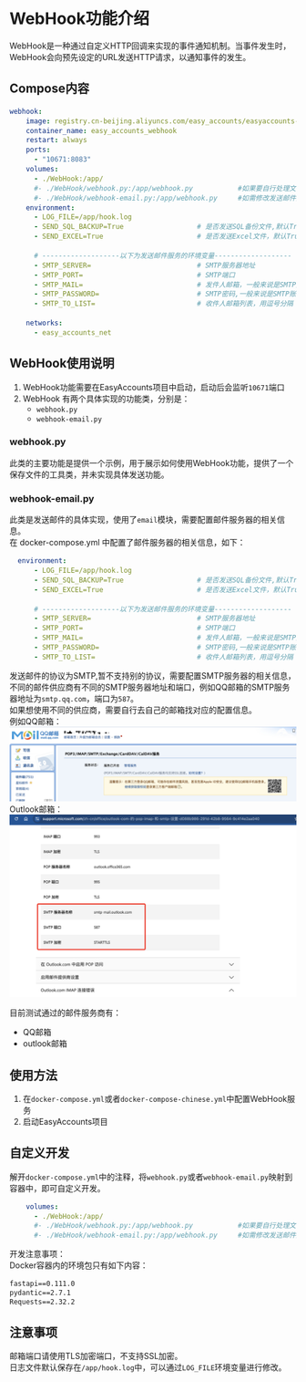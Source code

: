 # WebHook功能介绍 
WebHook是一种通过自定义HTTP回调来实现的事件通知机制。当事件发生时，WebHook会向预先设定的URL发送HTTP请求，以通知事件的发生。  

## Compose内容  
```yaml
webhook:
    image: registry.cn-beijing.aliyuncs.com/easy_accounts/easyaccounts-webhook:latest #此处使用阿里云镜像
    container_name: easy_accounts_webhook
    restart: always
    ports:
      - "10671:8083"
    volumes:
      - ./WebHook:/app/
      #- ./WebHook/webhook.py:/app/webhook.py           #如果要自行处理文件，则取消这行注释，映射该文件，则下方的环境变量无效
      #- ./WebHook/webhook-email.py:/app/webhook.py     #如需修改发送邮件服务，请解开此行注释
    environment:
      - LOG_FILE=/app/hook.log
      - SEND_SQL_BACKUP=True                  # 是否发送SQL备份文件,默认True
      - SEND_EXCEL=True                       # 是否发送Excel文件，默认True

      # -------------------以下为发送邮件服务的环境变量-------------------
      - SMTP_SERVER=                          # SMTP服务器地址
      - SMTP_PORT=                            # SMTP端口
      - SMTP_MAIL=                            # 发件人邮箱，一般来说是SMTP账号，例如自己的QQ邮箱
      - SMTP_PASSWORD=                        # SMTP密码,一般来说是SMTP账号的授权码,需要自己去自己的邮箱中找到设置
      - SMTP_TO_LIST=                         # 收件人邮箱列表，用逗号分隔

    networks:
      - easy_accounts_net
```
## WebHook使用说明  
1. WebHook功能需要在EasyAccounts项目中启动，启动后会监听`10671`端口  
2. WebHook 有两个具体实现的功能类，分别是：  
    - `webhook.py`  
    - `webhook-email.py`  

### webhook.py  
此类的主要功能是提供一个示例，用于展示如何使用WebHook功能，提供了一个保存文件的工具类，并未实现具体发送功能。  

### webhook-email.py  
此类是发送邮件的具体实现，使用了`email`模块，需要配置邮件服务器的相关信息。  
在 docker-compose.yml 中配置了邮件服务器的相关信息，如下：  
```yaml
  environment:
      - LOG_FILE=/app/hook.log
      - SEND_SQL_BACKUP=True                  # 是否发送SQL备份文件,默认True
      - SEND_EXCEL=True                       # 是否发送Excel文件，默认True

      # -------------------以下为发送邮件服务的环境变量-------------------
      - SMTP_SERVER=                          # SMTP服务器地址
      - SMTP_PORT=                            # SMTP端口
      - SMTP_MAIL=                            # 发件人邮箱，一般来说是SMTP账号，例如自己的QQ邮箱
      - SMTP_PASSWORD=                        # SMTP密码,一般来说是SMTP账号的授权码,需要自己去自己的邮箱中找到设置
      - SMTP_TO_LIST=                         # 收件人邮箱列表，用逗号分隔
```  

发送邮件的协议为SMTP,暂不支持别的协议，需要配置SMTP服务器的相关信息，不同的邮件供应商有不同的SMTP服务器地址和端口，例如QQ邮箱的SMTP服务器地址为`smtp.qq.com`，端口为`587`。  
如果想使用不同的供应商，需要自行去自己的邮箱找对应的配置信息。  
例如QQ邮箱：  
![QQ邮箱SMTP配置](../image/QQ_email.png)  
Outlook邮箱：  
![Outlook邮箱SMTP配置](../image/Outlook_email.png)  

目前测试通过的邮件服务商有：  
- QQ邮箱
- outlook邮箱  

## 使用方法  
1. 在`docker-compose.yml`或者`docker-compose-chinese.yml`中配置WebHook服务  
2. 启动EasyAccounts项目  

## 自定义开发  
解开`docker-compose.yml`中的注释，将`webhook.py`或者`webhook-email.py`映射到容器中，即可自定义开发。  
```yaml
    volumes:
      - ./WebHook:/app/
      #- ./WebHook/webhook.py:/app/webhook.py           #如果要自行处理文件，则取消这行注释，映射该文件，则下方的环境变量无效
      #- ./WebHook/webhook-email.py:/app/webhook.py     #如需修改发送邮件服务，请解开此行注释
```  
开发注意事项：  
Docker容器内的环境包只有如下内容：  
```
fastapi==0.111.0
pydantic==2.7.1
Requests==2.32.2
```

## 注意事项  
邮箱端口请使用TLS加密端口，不支持SSL加密。  
日志文件默认保存在`/app/hook.log`中，可以通过`LOG_FILE`环境变量进行修改。  